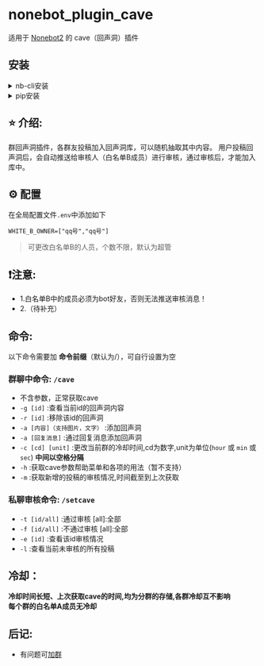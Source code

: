 # nonebot_plugin_cave

适用于 [Nonebot2](https://nb2.baka.icu/) 的 cave（回声洞）插件  

## 安装

<details>
<summary>nb-cli安装</summary>

在项目目录文件下运行

```
nb plugin install nonebot-plugin-cave
```

</details>

<details>
<summary>pip安装</summary>

```
pip install nonebot-plugin-cave
```

</details>


## ⭐ 介绍:  
群回声洞插件，各群友投稿加入回声洞库，可以随机抽取其中内容。
用户投稿回声洞后，会自动推送给审核人（白名单B成员）进行审核，通过审核后，才能加入库中。  


## ⚙️ 配置

在全局配置文件`.env`中添加如下
```
WHITE_B_OWNER=["qq号","qq号"]
```

> 可更改白名单B的人员，个数不限，默认为超管

## ❗注意:  
- 1.白名单B中的成员必须为bot好友，否则无法推送审核消息！  
- 2.（待补充）
## 命令:    
以下命令需要加 __命令前缀__（默认为/），可自行设置为空  
### 群聊中命令: `/cave`  

- 不含参数，正常获取cave  
- `-g [id]` :查看当前id的回声洞内容  
- `-r [id]` :移除该id的回声洞  
- `-a [内容]（支持图片，文字）` :添加回声洞  
- `-a [回复消息]` :通过回复消息添加回声洞  
- `-c [cd] [unit]` :更改当前群的冷却时间,cd为数字,unit为单位(`hour` 或 `min` 或 `sec`) **____中间以空格分隔____**   
- `-h` :获取cave参数帮助菜单和各项的用法（暂不支持）  
- `-m` :获取新增的投稿的审核情况,时间截至到上次获取  



### 私聊审核命令: `/setcave`  
- `-t [id/all]` :通过审核   [all]:全部     
- `-f [id/all]` :不通过审核 [all]:全部  
- `-e [id]` :查看该id审核情况   
- `-l` :查看当前未审核的所有投稿   


## 冷却：
**__冷却时间长短、上次获取cave的时间,均为分群的存储,各群冷却互不影响__**  
**__每个群的白名单A成员无冷却__**

## 后记:
- 有问题可[加群](https://qm.qq.com/cgi-bin/qm/qr?k=0ooOw1C6cRLFGaw_rEcf60p6hKqojGe_&jump_from=webapi&authKey=o9g5NjKyg4lrluy9wxU8GLrK9AUCxoIFjyJqxMxuYapMwwLfKQRv9VYGZXcPPV5f)
